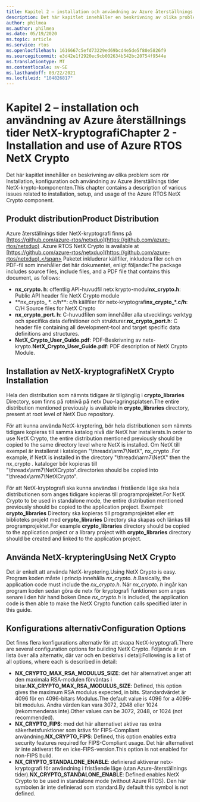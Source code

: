 ```yaml
---
title: Kapitel 2 – installation och användning av Azure återställnings tider NetX-kryptografi
description: Det här kapitlet innehåller en beskrivning av olika problem som rör Installation, konfiguration och användning av NetX-krypto-komponenten.
author: philmea
ms.author: philmea
ms.date: 05/19/2020
ms.topic: article
ms.service: rtos
ms.openlocfilehash: 1616667c5efd73229ed69bcd4e5de5f80e5826f9
ms.sourcegitcommit: e3d42e1f2920ec9cb002634b542bc20754f9544e
ms.translationtype: MT
ms.contentlocale: sv-SE
ms.lasthandoff: 03/22/2021
ms.locfileid: "104826817"
---
```

# <a name="chapter-2---installation-and-use-of-azure-rtos-netx-crypto"></a><span data-ttu-id="23934-103">Kapitel 2 – installation och användning av Azure återställnings tider NetX-kryptografi</span><span class="sxs-lookup"><span data-stu-id="23934-103">Chapter 2 - Installation and use of Azure RTOS NetX Crypto</span></span>

<span data-ttu-id="23934-104">Det här kapitlet innehåller en beskrivning av olika problem som rör Installation, konfiguration och användning av Azure återställnings tider NetX-krypto-komponenten.</span><span class="sxs-lookup"><span data-stu-id="23934-104">This chapter contains a description of various issues related to installation, setup, and usage of the Azure RTOS NetX Crypto component.</span></span>

## <a name="product-distribution"></a><span data-ttu-id="23934-105">Produkt distribution</span><span class="sxs-lookup"><span data-stu-id="23934-105">Product Distribution</span></span>

<span data-ttu-id="23934-106">Azure återställnings tider NetX-kryptografi finns på [https://github.com/azure-rtos/netxduo](https://github.com/azure-rtos/netxduo) .</span><span class="sxs-lookup"><span data-stu-id="23934-106">Azure RTOS NetX Crypto is available at [https://github.com/azure-rtos/netxduo](https://github.com/azure-rtos/netxduo).</span></span> <span data-ttu-id="23934-107">Paketet inkluderar källfiler, inkludera filer och en PDF-fil som innehåller det här dokumentet, enligt följande:</span><span class="sxs-lookup"><span data-stu-id="23934-107">The package includes source files, include files, and a PDF file that contains this document, as follows:</span></span>

- <span data-ttu-id="23934-108">**nx_crypto. h**: offentlig API-huvudfil netx krypto-modul</span><span class="sxs-lookup"><span data-stu-id="23934-108">**nx_crypto.h**: Public API header file NetX Crypto module</span></span>
- <span data-ttu-id="23934-109">\*\*nx_crypto_ \*. c/h\*\*: c/h källfiler för netx-kryptografi</span><span class="sxs-lookup"><span data-stu-id="23934-109">**nx_crypto_\*.c/h**: C/H Source files for NetX Crypto</span></span>
- <span data-ttu-id="23934-110">**nx_crypto_port. h**: C-huvudfilen som innehåller alla utvecklings verktyg och specifika data definitioner och strukturer.</span><span class="sxs-lookup"><span data-stu-id="23934-110">**nx_crypto_port.h**: C header file containing all development-tool and target specific data definitions and structures.</span></span>
- <span data-ttu-id="23934-111">**NetX_Crypto_User_Guide.pdf**: PDF-Beskrivning av netx-krypto.</span><span class="sxs-lookup"><span data-stu-id="23934-111">**NetX_Crypto_User_Guide.pdf**: PDF description of NetX Crypto Module.</span></span>

## <a name="netx-crypto-installation"></a><span data-ttu-id="23934-112">Installation av NetX-kryptografi</span><span class="sxs-lookup"><span data-stu-id="23934-112">NetX Crypto Installation</span></span>

<span data-ttu-id="23934-113">Hela den distribution som nämnts tidigare är tillgänglig i **crypto_libraries** Directory, som finns på rotnivå på netx Duo-lagringsplatsen.</span><span class="sxs-lookup"><span data-stu-id="23934-113">The entire distribution mentioned previously is available in **crypto_libraries** directory, present at root level of NetX Duo repository.</span></span>

<span data-ttu-id="23934-114">För att kunna använda NetX-kryptering, bör hela distributionen som nämnts tidigare kopieras till samma katalog nivå där NetX har installerats.</span><span class="sxs-lookup"><span data-stu-id="23934-114">In order to use NetX Crypto, the entire distribution mentioned previously should be copied to the same directory level where NetX is installed.</span></span> <span data-ttu-id="23934-115">Om NetX till exempel är installerat i katalogen "\threadx\arm7\NetX", nx_crypto *.*</span><span class="sxs-lookup"><span data-stu-id="23934-115">For example, if NetX is installed in the directory "\threadx\arm7\NetX" then the nx_crypto *.*</span></span> <span data-ttu-id="23934-116">kataloger bör kopieras till "\threadx\arm7\NetXCrypto".</span><span class="sxs-lookup"><span data-stu-id="23934-116">directories should be copied into "\threadx\arm7\NetXCrypto".</span></span>

<span data-ttu-id="23934-117">För att NetX-kryptografi ska kunna användas i fristående läge ska hela distributionen som anges tidigare kopieras till programprojektet.</span><span class="sxs-lookup"><span data-stu-id="23934-117">For NetX Crypto to be used in standalone mode, the entire distribution mentioned previously should be copied to the application project.</span></span> <span data-ttu-id="23934-118">Exempel: **crypto_libraries** Directory ska kopieras till programprojektet eller ett biblioteks projekt med **crypto_libraries** Directory ska skapas och länkas till programprojektet.</span><span class="sxs-lookup"><span data-stu-id="23934-118">For example **crypto_libraries** directory should be copied to the application project or a library project with **crypto_libraries** directory should be created and linked to the application project.</span></span> 

## <a name="using-netx-crypto"></a><span data-ttu-id="23934-119">Använda NetX-kryptering</span><span class="sxs-lookup"><span data-stu-id="23934-119">Using NetX Crypto</span></span>

<span data-ttu-id="23934-120">Det är enkelt att använda NetX-kryptering.</span><span class="sxs-lookup"><span data-stu-id="23934-120">Using NetX Crypto is easy.</span></span> <span data-ttu-id="23934-121">Program koden måste i princip innehålla *nx_crypto. h*.</span><span class="sxs-lookup"><span data-stu-id="23934-121">Basically, the application code must include the *nx_crypto.h*.</span></span>  <span data-ttu-id="23934-122">När *nx_crypto. h* ingår kan program koden sedan göra de netx för kryptografi funktionen som anges senare i den här hand boken.</span><span class="sxs-lookup"><span data-stu-id="23934-122">Once *nx_crypto.h* is included, the application code is then able to make the NetX Crypto function calls specified later in this guide.</span></span>

## <a name="configuration-options"></a><span data-ttu-id="23934-123">Konfigurations alternativ</span><span class="sxs-lookup"><span data-stu-id="23934-123">Configuration Options</span></span>

<span data-ttu-id="23934-124">Det finns flera konfigurations alternativ för att skapa NetX-kryptografi.</span><span class="sxs-lookup"><span data-stu-id="23934-124">There are several configuration options for building NetX Crypto.</span></span> <span data-ttu-id="23934-125">Följande är en lista över alla alternativ, där var och en beskrivs i detalj:</span><span class="sxs-lookup"><span data-stu-id="23934-125">Following is a list of all options, where each is described in detail:</span></span>

- <span data-ttu-id="23934-126">**NX_CRYPTO_MAX_RSA_MODULUS_SIZE**: det här alternativet anger att den maximala RSA-modulen förväntas i bitar.</span><span class="sxs-lookup"><span data-stu-id="23934-126">**NX_CRYPTO_MAX_RSA_MODULUS_SIZE**: Defined, this option gives the maximum RSA modulus expected, in bits.</span></span> <span data-ttu-id="23934-127">Standardvärdet är 4096 för en 4096-bitars Modulus.</span><span class="sxs-lookup"><span data-stu-id="23934-127">The default value is 4096 for a 4096-bit modulus.</span></span> <span data-ttu-id="23934-128">Andra värden kan vara 3072, 2048 eller 1024 (rekommenderas inte).</span><span class="sxs-lookup"><span data-stu-id="23934-128">Other values can be 3072, 2048, or 1024 (not recommended).</span></span>
- <span data-ttu-id="23934-129">**NX_CRYPTO_FIPS**: med det här alternativet aktive ras extra säkerhetsfunktioner som krävs för FIPS-Compliant användning.</span><span class="sxs-lookup"><span data-stu-id="23934-129">**NX_CRYPTO_FIPS**: Defined, this option enables extra security features required for FIPS-Compliant usage.</span></span> <span data-ttu-id="23934-130">Det här alternativet är inte aktiverat för en icke-FIPS-version.</span><span class="sxs-lookup"><span data-stu-id="23934-130">This option is not enabled for non-FIPS build.</span></span>
- <span data-ttu-id="23934-131">**NX_CRYPTO_STANDALONE_ENABLE**: definierad aktiverar netx-kryptografi för användning i fristående läge (utan Azure-återställnings tider).</span><span class="sxs-lookup"><span data-stu-id="23934-131">**NX_CRYPTO_STANDALONE_ENABLE**: Defined enables NetX Crypto to be used in standalone mode (without Azure RTOS).</span></span> <span data-ttu-id="23934-132">Den här symbolen är inte definierad som standard.</span><span class="sxs-lookup"><span data-stu-id="23934-132">By default this symbol is not defined.</span></span>
